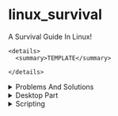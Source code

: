# linux_survival
A Survival Guide In Linux!


```
<details>
  <summary>TEMPLATE</summary>

</details>
```



<details>
  <summary>Problems And Solutions</summary>

Problem: 
Solution: 

- Problem: Slow system, etc.
  - Solution: `Add additional desktop environment(in this case LXDE) logout, and choose that, and login`

- Problem: tar.bz2 files, how to open?
  - Solution: `engrampa or xarchiver (engrampa worked)`

</details>

<details>
  <summary>Desktop Part</summary>

## Install different Desktop Environments
- ⚠️ Note!  sometimes it can error on different OS's, like `gnome` not found, try `gnome-desktop`, or similar
```sh

# install and re install
# in case of issues (Ubuntu Specific but good to know for other D.envs)
sudo apt install ubuntu-desktop      # Installs Ubuntu desktop
sudo apt-get install ubuntu-gnome-desktop     # installs gnome in ubuntu
sudo apt-get install --reinstall ubuntu-gnome-desktop     # reinstalls gnome in ubuntu

# personal choie
sudo apt install lxde
sudo apt install lxde-desktop

# Gnome
sudo apt install gnome
sudo apt install gnome-desktop

# Mate
sudo apt install mate

# KDE/PLASMA
sudo apt install kde
sudo apt install plasma
sudo apt install plasma-kde
sudo apt install kde-plasma

```

## Further Readings
- https://stackexchange.com/search?q=separate+desktop+enviroments


</details>


<details>
  <summary>Scripting</summary>



# A script which uses Zenity for gui boxes
## it lets you choose the desktop environment to install then it outputs the command 


<details>
  <summary>Screenshots</summary>

![image](https://github.com/user-attachments/assets/fcdc7d83-0864-43c0-8032-31acae35ce91)
![image](https://github.com/user-attachments/assets/697b9f9c-2bb1-462f-9826-8cb76b1f58b5)

</details>

<details>
  <summary>Script A (Light Mode)  - Desktop-Env Handling</summary>

```sh

#F1() {
#    local A="$1"
#    echo "hello: $A..."
#    zenity --info --text="do something with $A"
#}




#!/bin/bash

# Function to output the install command for the selected desktop environment
output_install_command() {
    local desktop_env="$1"
    echo "Command to install $desktop_env: sudo apt install -y $desktop_env"
}

# Create a list of desktop environments
desktop_envs=("GNOME" "KDE" "XFCE" "LXQt" "MATE" "Cinnamon")

# Create a selection dialog
chosen_env=$(zenity --list \
    --title="Choose Desktop Environment" \
    --text="Select a desktop environment to install:" \
    --column="Desktop Environments" "${desktop_envs[@]}" \
    --height=300 --width=400)

# Check if the user made a selection
if [ -z "$chosen_env" ]; then
    zenity --error --text="No selection made. Exiting."
    exit 1
fi

# Map the selection to the corresponding package name
case "$chosen_env" in
    "GNOME")
        pkg="ubuntu-desktop"
        ;;
    "KDE")
        pkg="kubuntu-desktop"
        ;;
    "XFCE")
        pkg="xubuntu-desktop"
        ;;
    "LXQt")
        pkg="lxqt"
        ;;
    "MATE")
        pkg="ubuntu-mate-desktop"
        ;;
    "Cinnamon")
        pkg="cinnamon"
        ;;
    *)
        zenity --error --text="Invalid selection. Exiting."
        exit 1
        ;;
esac

# Output the command
output_install_command "$pkg" | zenity --info --text="$(output_install_command "$pkg")"
```

</details>


<details>
  <summary>Script B (Dark mode) - Desktop-Env Handling</summary>



```sh
#!/bin/bash

# Function to output the install command for the selected desktop environment
output_install_command() {
    local desktop_env="$1"
    echo "Command to install $desktop_env: sudo apt install -y $desktop_env"
}

# Create a list of desktop environments
desktop_envs=("GNOME" "KDE" "XFCE" "LXQt" "MATE" "Cinnamon")

# Set the GTK theme to dark mode
export GTK_THEME="Adwaita:dark"

# Create a selection dialog
chosen_env=$(zenity --list \
    --title="Choose Desktop Environment" \
    --text="Select a desktop environment to install:" \
    --column="Desktop Environments" "${desktop_envs[@]}" \
    --height=300 --width=400)

# Check if the user made a selection
if [ -z "$chosen_env" ]; then
    zenity --error --text="No selection made. Exiting."
    exit 1
fi

# Map the selection to the corresponding package name
case "$chosen_env" in
    "GNOME")
        pkg="ubuntu-desktop"
        ;;
    "KDE")
        pkg="kubuntu-desktop"
        ;;
    "XFCE")
        pkg="xubuntu-desktop"
        ;;
    "LXQt")
        pkg="lxqt"
        ;;
    "MATE")
        pkg="ubuntu-mate-desktop"
        ;;
    "Cinnamon")
        pkg="cinnamon"
        ;;
    *)
        zenity --error --text="Invalid selection. Exiting."
        exit 1
        ;;
esac

# Output the command
output_install_command "$pkg" | zenity --info --text="$(output_install_command "$pkg")"
```

</details>













<details>
  <summary>Script B (Dark mode) - SSH Handling</summary>

```sh

#!/bin/bash

# Function to output the install command for the selected SSH option
output_command() {
    local action="$1"
    local service="$2"
    case "$action" in
        "install")
            echo "Command to install $service: sudo apt install -y $service"
            ;;
        "remove")
            echo "Command to remove $service: sudo apt remove -y $service"
            ;;
        "enable")
            echo "Command to enable $service: sudo systemctl enable $service"
            ;;
        "disable")
            echo "Command to disable $service: sudo systemctl disable $service"
            ;;
        *)
            echo "Invalid action."
            ;;
    esac
}

# Create a list of SSH options
ssh_services=("OpenSSH Client" "OpenSSH Server")

# Set the GTK theme to dark mode
export GTK_THEME="Adwaita:dark"

# Create a selection dialog for action
chosen_action=$(zenity --list \
    --title="Choose SSH Action" \
    --text="Select an action for SSH:" \
    --column="Actions" "install" "remove" "enable" "disable" \
    --height=300 --width=400)

# Check if the user made a selection
if [ -z "$chosen_action" ]; then
    zenity --error --text="No action selected. Exiting."
    exit 1
fi

# Create a selection dialog for SSH service
chosen_service=$(zenity --list \
    --title="Choose SSH Service" \
    --text="Select an SSH service:" \
    --column="SSH Services" "${ssh_services[@]}" \
    --height=300 --width=400)

# Check if the user made a selection
if [ -z "$chosen_service" ]; then
    zenity --error --text="No service selected. Exiting."
    exit 1
fi

# Map the selection to the corresponding package name
case "$chosen_service" in
    "OpenSSH Client")
        service="openssh-client"
        ;;
    "OpenSSH Server")
        service="openssh-server"
        ;;
    *)
        zenity --error --text="Invalid selection. Exiting."
        exit 1
        ;;
esac

# Output the command
output_command "$chosen_action" "$service" | zenity --info --text="$(output_command "$chosen_action" "$service")"


```

</details>




<details>
  <summary>A</summary>


</details>














</details>

